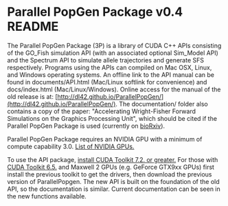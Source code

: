# Parallel PopGen Package v0.4 README

The Parallel PopGen Package (3P) is a library of CUDA C++ APIs consisting of the GO_Fish simulation API (with an associated optional Sim_Model API) and the Spectrum API to simulate allele trajectories and generate SFS respectively. Programs using the APIs can compiled on Mac OSX, Linux, and Windows operating systems. An offline link to the API manual can be found in documents/API.html (Mac/Linux softlink for convenience) and docs/index.html (Mac/Linux/Windows). Online access for the manual of the old release is at: [http://dl42.github.io/ParallelPopGen/](http://dl42.github.io/ParallelPopGen/). The documentation/ folder also contains a copy of the paper: "Accelerating Wright-Fisher Forward Simulations on the Graphics Processing Unit", which should be cited if the Parallel PopGen Package is used (currently on [bioRxiv](http://biorxiv.org/content/early/2017/04/11/042622)).

Parallel PopGen Package requires an NVIDIA GPU with a minimum of compute capability 3.0. [List of NVIDIA GPUs.](https://developer.nvidia.com/cuda-gpus)  

To use the API package, [install CUDA Toolkit 7.2. or greater.](https://developer.nvidia.com/cuda-toolkit) For those with [CUDA Toolkit 6.5.](https://developer.nvidia.com/cuda-toolkit-65) and Maxwell 2 GPUs (e.g. GeForce GTX9xx GPUs) first install the previous toolkit to get the drivers, then download the previous version of ParallelPopgen.  The new API is built on the foundation of the old API, so the documentation is similar.  Current documentation can be seen in the new functions available.  
